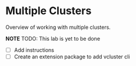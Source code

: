 # Multiple Clusters

Overview of working with multiple clusters.

**NOTE** TODO: This lab is yet to be done

- [ ] Add instructions
- [ ] Create an extension package to add vcluster cli